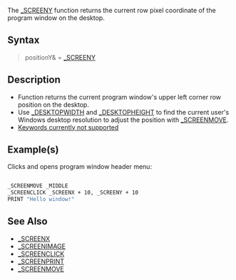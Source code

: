 The [_SCREENY](_SCREENY) function returns the current row pixel coordinate of the program window on the desktop.

## Syntax

> positionY& = [_SCREENY](_SCREENY)

## Description

* Function returns the current program window's upper left corner row position on the desktop.
* Use [_DESKTOPWIDTH](_DESKTOPWIDTH) and [_DESKTOPHEIGHT](_DESKTOPHEIGHT) to find the current user's Windows desktop resolution to adjust the position with [_SCREENMOVE](_SCREENMOVE).
* [Keywords currently not supported](Keywords-currently-not-supported-by-QB64)

## Example(s)

Clicks and opens program window header menu:

```vb

_SCREENMOVE _MIDDLE
_SCREENCLICK _SCREENX + 10, _SCREENY + 10
PRINT "Hello window!" 

```

## See Also

* [_SCREENX](_SCREENX)
* [_SCREENIMAGE](_SCREENIMAGE)
* [_SCREENCLICK](_SCREENCLICK)
* [_SCREENPRINT](_SCREENPRINT)
* [_SCREENMOVE](_SCREENMOVE)

